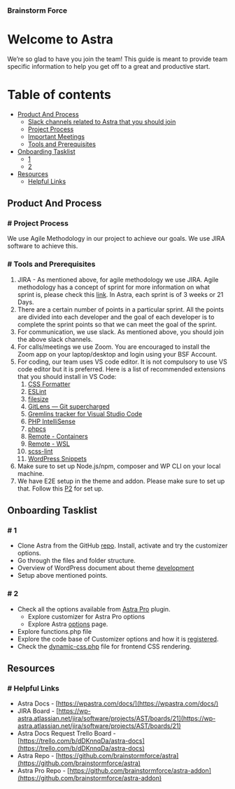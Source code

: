 ### Brainstorm Force

Welcome to **Astra**
====================

We’re so glad to have you join the team! This guide is meant to provide team specific information to help you get off to a great and productive start.

# Table of contents

   * [Product And Process](#product-and-process)
      * [Slack channels related to Astra that you should join](#-slack-channels-related-to-astra-that-you-should-join)
      * [Project Process](#-project-process)
      * [Important Meetings](#-important-meetings)
      * [Tools and Prerequisites](#-tools-and-prerequisites)
   * [Onboarding Tasklist](#onboarding-tasklist)
      * [1](#-1)
      * [2](#-2)
   * [Resources](#resources)
      * [Helpful Links](#-helpful-links)

## Product And Process

### # Project Process

We use Agile Methodology in our project to achieve our goals. We use JIRA software to achieve this.

### # Tools and Prerequisites

1. JIRA - As mentioned above, for agile methodology we use JIRA. Agile methodology has a concept of sprint for more information on what sprint is, please check this [link](https://www.atlassian.com/agile/scrum/sprints). In Astra, each sprint is of 3 weeks or 21 Days.
2. There are a certain number of points in a particular sprint. All the points are divided into each developer and the goal of each developer is to complete the sprint points so that we can meet the goal of the sprint.
3. For communication, we use slack. As mentioned above, you should join the above slack channels.
4. For calls/meetings we use Zoom. You are encouraged to install the Zoom app on your laptop/desktop and login using your BSF Account.
5. For coding, our team uses VS code editor. It is not compulsory to use VS code editor but it is preferred. Here is a list of recommended extensions that you should install in VS Code:
    1. [CSS Formatter](https://marketplace.visualstudio.com/items?itemName=aeschli.vscode-css-formatter)
    2. [ESLint](https://marketplace.visualstudio.com/items?itemName=dbaeumer.vscode-eslint)
    3. [filesize](https://marketplace.visualstudio.com/items?itemName=mkxml.vscode-filesize)
    4. [GitLens — Git supercharged](https://marketplace.visualstudio.com/items?itemName=eamodio.gitlens)
    5. [Gremlins tracker for Visual Studio Code](https://marketplace.visualstudio.com/items?itemName=nhoizey.gremlins)
    6. [PHP IntelliSense](https://marketplace.visualstudio.com/items?itemName=felixfbecker.php-intellisense)
    7. [phpcs](https://marketplace.visualstudio.com/items?itemName=ikappas.phpcs)
    8. [Remote - Containers](https://marketplace.visualstudio.com/items?itemName=ms-vscode-remote.remote-containers)
    9. [Remote - WSL](https://marketplace.visualstudio.com/items?itemName=ms-vscode-remote.remote-wsl)
    10. [scss-lint](https://marketplace.visualstudio.com/items?itemName=adamwalzer.scss-lint)
    11. [WordPress Snippets](https://marketplace.visualstudio.com/items?itemName=wordpresstoolbox.wordpress-toolbox)
6. Make sure to set up Node.js/npm, composer and WP CLI on your local machine.
7. We have E2E setup in the theme and addon. Please make sure to set up that. Follow this [P2](https://product-testing.sharkz.in/2021/07/21/introduction-e2e-tests/) for set up.

## Onboarding Tasklist

### # 1

* Clone Astra from the GitHub [repo](https://github.com/brainstormforce/astra). Install, activate and try the customizer options.
* Go through the files and folder structure.
* Overview of WordPress document about theme [development](https://codex.wordpress.org/Theme_Development)
* Setup above mentioned points.

### # 2

* Check all the options available from [Astra Pro](https://github.com/brainstormforce/astra-addon) plugin.
    * Explore customizer for Astra Pro options
    * Explore Astra [options](https://share.bsf.io/6quYJYxK) page.
* Explore functions.php file
* Explore the code base of Customizer options and how it is [registered](https://github.com/brainstormforce/astra/blob/next-release/inc/customizer/class-astra-customizer.php).
* Check the [dynamic-css.php](https://github.com/brainstormforce/astra/blob/next-release/inc/class-astra-dynamic-css.php) file for frontend CSS rendering.

## Resources

### # Helpful Links

* Astra Docs - [https://wpastra.com/docs/](https://wpastra.com/docs/)
* JIRA Board - [https://wp-astra.atlassian.net/jira/software/projects/AST/boards/21](https://wp-astra.atlassian.net/jira/software/projects/AST/boards/21)
* Astra Docs Request Trello Board - [https://trello.com/b/dDKnnqDa/astra-docs](https://trello.com/b/dDKnnqDa/astra-docs)
* Astra Repo - [https://github.com/brainstormforce/astra](https://github.com/brainstormforce/astra)
* Astra Pro Repo - [https://github.com/brainstormforce/astra-addon](https://github.com/brainstormforce/astra-addon)
